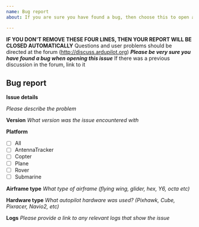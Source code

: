 ```yaml
---
name: Bug report
about: If you are sure you have found a bug, then choose this to open a bug report

---
```


**IF YOU DON'T REMOVE THESE FOUR LINES, THEN YOUR REPORT WILL BE CLOSED AUTOMATICALLY**
Questions and user problems should be directed at the forum (http://discuss.ardupilot.org)
_**Please be very sure you have found a bug when opening this issue**_
If there was a previous discussion in the forum, link to it

## Bug report

**Issue details**

_Please describe the problem_

**Version**
_What version was the issue encountered with_

**Platform**
+ [ ] All
+ [ ] AntennaTracker
+ [ ] Copter
+ [ ] Plane
+ [ ] Rover
+ [ ] Submarine

**Airframe type**
_What type of airframe (flying wing, glider, hex, Y6, octa etc)_

**Hardware type**
_What autopilot hardware was used? (Pixhawk, Cube, Pixracer, Navio2, etc)_

**Logs**
_Please provide a link to any relevant logs that show the issue_
